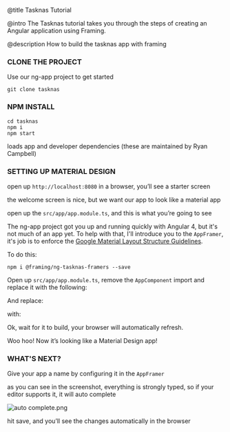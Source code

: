 @title
Tasknas Tutorial

@intro
The Tasknas tutorial takes you through the steps of creating an Angular application using Framing.

@description
How to build the tasknas app with framing

### **CLONE THE PROJECT**

Use our ng-app project to get started

`git clone tasknas`

### **NPM INSTALL**

```   
cd tasknas
npm i
npm start
```

loads app and developer dependencies (these are maintained by Ryan Campbell) 

### **SETTING UP MATERIAL DESIGN**

open up `http://localhost:8080` in a browser, you’ll see a starter screen 

the welcome screen is nice, but we want our app to look like a material app

open up the `src/app/app.module.ts`, and this is what you’re going to see 

<code-example path="tasknas/getting-started/1.ts" title="src/app/app.module.ts" linenums="false"></code-example>

The ng-app project got you up and running quickly with Angular 4, but it's not much of an app yet. To help with that, I'll introduce you to the `AppFramer`, it's job is to enforce the [Google Material Layout Structure Guidelines](https://material.io/guidelines/layout/structure.html).

To do this:

`npm i @framing/ng-tasknas-framers --save`

Open up `src/app/app.module.ts`, remove the `AppComponent` import and replace it with the following:

<code-example path="tasknas/getting-started/2.ts" linenums="false"></code-example>

And replace:

<code-example path="tasknas/getting-started/3.ts" linenums="false"></code-example>

with:

<code-example path="tasknas/getting-started/4.ts" linenums="false"></code-example>

Ok, wait for it to build, your browser will automatically refresh.

Woo hoo! Now it’s looking like a Material Design app!

### **WHAT'S NEXT?**

Give your app a name by configuring it in the `AppFramer`

<code-example path="tasknas/getting-started/5.ts" linenums="false"></code-example>

as you can see in the screenshot, everything is strongly typed, so if your editor supports it, it will auto complete 

![auto complete.png](https://cloud.githubusercontent.com/assets/21727664/24475046/93d027a8-1483-11e7-805f-eb56be718fc2.png)

hit save, and you’ll see the changes automatically in the browser 

